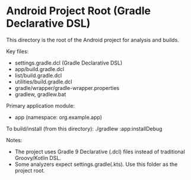 # Android Project Root (Gradle Declarative DSL)

This directory is the root of the Android project for analysis and builds.

Key files:
- settings.gradle.dcl (Gradle Declarative DSL)
- app/build.gradle.dcl
- list/build.gradle.dcl
- utilities/build.gradle.dcl
- gradle/wrapper/gradle-wrapper.properties
- gradlew, gradlew.bat

Primary application module:
- app (namespace: org.example.app)

To build/install (from this directory):
./gradlew :app:installDebug

Notes:
- The project uses Gradle 9 Declarative (.dcl) files instead of traditional Groovy/Kotlin DSL.
- Some analyzers expect settings.gradle(.kts). Use this folder as the project root.
